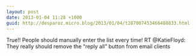 ```yaml
---
layout: post
date: 2013-01-04 11:28 +1000
guid: http://desparoz.micro.blog/2013/01/04/t287007453466488833.html
---
```

True!! People should manually enter the list every time! RT @KatieFloyd: They really should remove the “reply all” button from email clients
